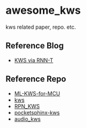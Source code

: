 # awesome_kws
kws related paper, repo. etc.

## Reference Blog
- [KWS via RNN-T][1]

## Reference Repo
- [ML-KWS-for-MCU][2]
- [kws][3]
- [RPN_KWS][4]
- [pocketsphinx-kws][5]
- [audio_kws][6]


[1]:https://zhuanlan.zhihu.com/p/97472054
[2]:https://github.com/ARM-software/ML-KWS-for-MCU
[3]:https://github.com/mindorii/kws
[4]:https://github.com/jingyonghou/RPN_KWS
[5]:https://github.com/lostromb/pocketsphinx-kws
[6]:https://github.com/zhanglid/audio_kws
